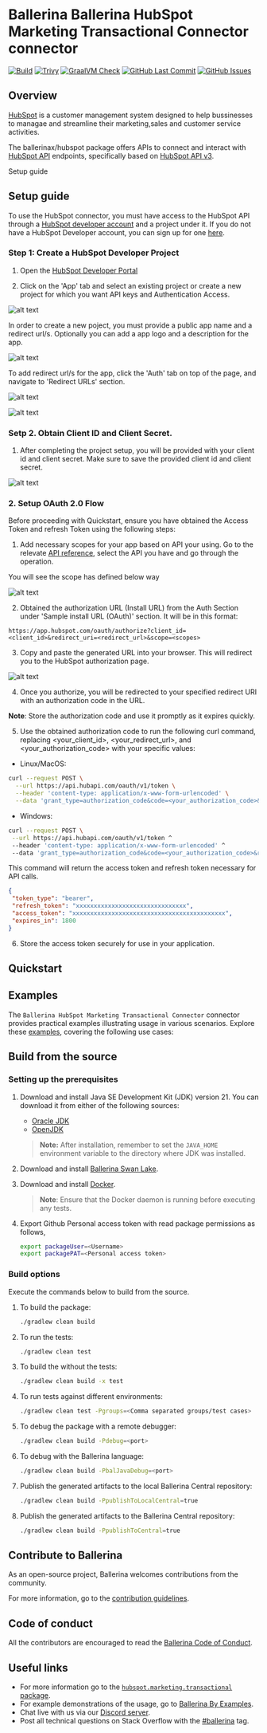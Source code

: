 # Ballerina Ballerina HubSpot Marketing Transactional Connector connector

[![Build](https://github.com/ballerina-platform/module-ballerinax-hubspot.marketing.transactional/actions/workflows/ci.yml/badge.svg)](https://github.com/ballerina-platform/module-ballerinax-hubspot.marketing.transactional/actions/workflows/ci.yml)
[![Trivy](https://github.com/ballerina-platform/module-ballerinax-hubspot.marketing.transactional/actions/workflows/trivy-scan.yml/badge.svg)](https://github.com/ballerina-platform/module-ballerinax-hubspot.marketing.transactional/actions/workflows/trivy-scan.yml)
[![GraalVM Check](https://github.com/ballerina-platform/module-ballerinax-hubspot.marketing.transactional/actions/workflows/build-with-bal-test-graalvm.yml/badge.svg)](https://github.com/ballerina-platform/module-ballerinax-hubspot.marketing.transactional/actions/workflows/build-with-bal-test-graalvm.yml)
[![GitHub Last Commit](https://img.shields.io/github/last-commit/ballerina-platform/module-ballerinax-hubspot.marketing.transactional.svg)](https://github.com/ballerina-platform/module-ballerinax-hubspot.marketing.transactional/commits/master)
[![GitHub Issues](https://img.shields.io/github/issues/ballerina-platform/ballerina-library/module/hubspot.marketing.transactional.svg?label=Open%20Issues)](https://github.com/ballerina-platform/ballerina-library/labels/module%hubspot.marketing.transactional)

## Overview

[//]: # (TODO: Add overview mentioning the purpose of the module, supported REST API versions, and other high-level details.)

[HubSpot](https://www.hubspot.com/our-story) is a customer management system designed to help bussinesses to managae and streamline their marketing,sales and customer service activities.

The ballerinax/hubspot package offers APIs to connect and interact with [HubSpot API](https://developers.hubspot.com/docs/reference/api/overview) endpoints, specifically based on [HubSpot API v3](https://developers.hubspot.com/changelog/crm-api-v3-is-generally-available).

Setup guide

## Setup guide

[//]: # (TODO: Add detailed steps to obtain credentials and configure the module.)

To use the HubSpot connector, you must have access to the HubSpot API through a [HubSpot developer account](https://developers.hubspot.com/get-started) and a project under it. If you do not have a HubSpot Developer account, you can sign up for one [here](https://app.hubspot.com/signup-hubspot/developers?_ga=2.207749649.2047916093.1734412948-232493525.1734412948&step=landing_page).

### Step 1: Create a HubSpot Developer Project

1. Open the [HubSpot Developer Portal](https://app.hubspot.com/login/?loginRedirectUrl=https%3A%2F%2Fapp.hubspot.com%2Fsignup-hubspot%2Fdevelopers%3F_ga%3D2.269102326.624948025.1734413225-1764281074.1734413225%26step%3Dlanding_page)

2. Click on the 'App' tab and select an existing project or create a new project for which you want API keys and Authentication Access. 

![alt text](<docs/setup/resources/hubspot-app-home.png>)

In order to create a new poject, you must provide a public app name and a redirect url/s. Optionally you can add a app logo and a description for the app.

![alt text](docs/setup/resources/hubspot-new-app-info.png)

To add redirect url/s for the app, click the 'Auth' tab on top of the page, and navigate to 'Redirect URLs' section.

![alt text](docs/setup/resources/hubspot-new-app-auth.png)

![alt text](docs/setup/resources/hubspot-new-app-redirect-url.png)

### Setp 2. Obtain Client ID and Client Secret.

1. After completing the project setup, you will be provided with your client id and client secret.  Make sure to save the provided client id and client secret.

![alt text](docs/setup/resources/hubspot-new-app-client-id-secret.png)

### 2. Setup OAuth 2.0 Flow

Before proceeding with Quickstart, ensure you have obtained the Access Token and refresh Token using the following steps:

1. Add necessary scopes for your app based on API your using. Go to the relevate [API reference](https://developers.hubspot.com/beta-docs/reference/api),  select the API  you have  and go through the operation.

You will see the scope has defined below way

![alt text](docs/setup/resources/hubspot-new-app-scopes.png)

2. Obtained the authorization URL (Install URL) from the Auth Section under 'Sample install URL (OAuth)' section.  It will be in this format:

```
https://app.hubspot.com/oauth/authorize?client_id=<client_id>&redirect_uri=<redirect_url>&scope=<scopes>
```
3. Copy and paste the generated URL into your browser. This will redirect you to the HubSpot authorization page.

![alt text](docs/setup/resources/hubspot-oauth-consent-screen.png)

4. Once you authorize, you will be redirected to your specified redirect URI with an authorization code in the URL.

**Note**: Store the authorization code and use it promptly as it expires quickly.

5. Use the obtained authorization code to run the following curl command, replacing <your_client_id>, <your_redirect_url>, and <your_authorization_code> with your specific values:

 - Linux/MacOS:
```bash
curl --request POST \
  --url https://api.hubapi.com/oauth/v1/token \
  --header 'content-type: application/x-www-form-urlencoded' \
  --data 'grant_type=authorization_code&code=<your_authorization_code>&redirect_uri=<your_redirect_url>&client_id=<your_client_id>&client_secret=<your_client_secret>'
```

 - Windows:
 ```bash
 curl --request POST \
  --url https://api.hubapi.com/oauth/v1/token ^
  --header 'content-type: application/x-www-form-urlencoded' ^
  --data 'grant_type=authorization_code&code=<your_authorization_code>&redirect_uri=<your_redirect_url>&client_id=<your_client_id>&client_secret=<your_client_secret>'
 ```

 This command will return the access token and refresh token necessary for API calls.

 ```json
{
  "token_type": "bearer",
  "refresh_token": "xxxxxxxxxxxxxxxxxxxxxxxxxxxxxxx",
  "access_token": "xxxxxxxxxxxxxxxxxxxxxxxxxxxxxxxxxxxxxxxxxxx",
  "expires_in": 1800
}
 ```

 6. Store the access token securely for use in your application.


## Quickstart

[//]: # (TODO: Add a quickstart guide to demonstrate a basic functionality of the module, including sample code snippets.)

## Examples

The `Ballerina HubSpot Marketing Transactional Connector` connector provides practical examples illustrating usage in various scenarios. Explore these [examples](https://github.com/module-ballerinax-hubspot.marketing.transactional/tree/main/examples/), covering the following use cases:

[//]: # (TODO: Add examples)

## Build from the source

### Setting up the prerequisites

1. Download and install Java SE Development Kit (JDK) version 21. You can download it from either of the following sources:

    * [Oracle JDK](https://www.oracle.com/java/technologies/downloads/)
    * [OpenJDK](https://adoptium.net/)

   > **Note:** After installation, remember to set the `JAVA_HOME` environment variable to the directory where JDK was installed.

2. Download and install [Ballerina Swan Lake](https://ballerina.io/).

3. Download and install [Docker](https://www.docker.com/get-started).

   > **Note**: Ensure that the Docker daemon is running before executing any tests.

4. Export Github Personal access token with read package permissions as follows,

    ```bash
    export packageUser=<Username>
    export packagePAT=<Personal access token>
    ```

### Build options

Execute the commands below to build from the source.

1. To build the package:

   ```bash
   ./gradlew clean build
   ```

2. To run the tests:

   ```bash
   ./gradlew clean test
   ```

3. To build the without the tests:

   ```bash
   ./gradlew clean build -x test
   ```

4. To run tests against different environments:

   ```bash
   ./gradlew clean test -Pgroups=<Comma separated groups/test cases>
   ```

5. To debug the package with a remote debugger:

   ```bash
   ./gradlew clean build -Pdebug=<port>
   ```

6. To debug with the Ballerina language:

   ```bash
   ./gradlew clean build -PbalJavaDebug=<port>
   ```

7. Publish the generated artifacts to the local Ballerina Central repository:

    ```bash
    ./gradlew clean build -PpublishToLocalCentral=true
    ```

8. Publish the generated artifacts to the Ballerina Central repository:

   ```bash
   ./gradlew clean build -PpublishToCentral=true
   ```

## Contribute to Ballerina

As an open-source project, Ballerina welcomes contributions from the community.

For more information, go to the [contribution guidelines](https://github.com/ballerina-platform/ballerina-lang/blob/master/CONTRIBUTING.md).

## Code of conduct

All the contributors are encouraged to read the [Ballerina Code of Conduct](https://ballerina.io/code-of-conduct).

## Useful links

* For more information go to the [`hubspot.marketing.transactional` package](https://central.ballerina.io/ballerinax/hubspot.marketing.transactional/latest).
* For example demonstrations of the usage, go to [Ballerina By Examples](https://ballerina.io/learn/by-example/).
* Chat live with us via our [Discord server](https://discord.gg/ballerinalang).
* Post all technical questions on Stack Overflow with the [#ballerina](https://stackoverflow.com/questions/tagged/ballerina) tag.
